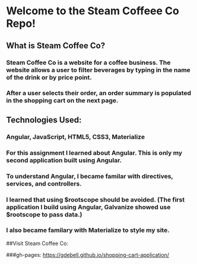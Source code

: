 # Welcome to the Steam Coffeee Co Repo!

## What is Steam Coffee Co?

### Steam Coffee Co is a website for a coffee business.  The website allows a user to filter beverages by typing in the name of the drink or by price point.
### After a user selects their order, an order summary is populated in the shopping cart on the next page.



## Technologies Used:

### Angular, JavaScript, HTML5, CSS3, Materialize
### For this assignment I learned about Angular.  This is only my second application built using Angular.  
### To understand Angular, I became familar with directives, services, and controllers.    
### I learned that using $rootscope should be avoided.  (The first application I build using Angular, Galvanize showed use $rootscope to pass data.)
### I also became familary with Materialize to style my site. 




##Visit Steam Coffee Co:

###gh-pages: https://gdebell.github.io/shopping-cart-application/


